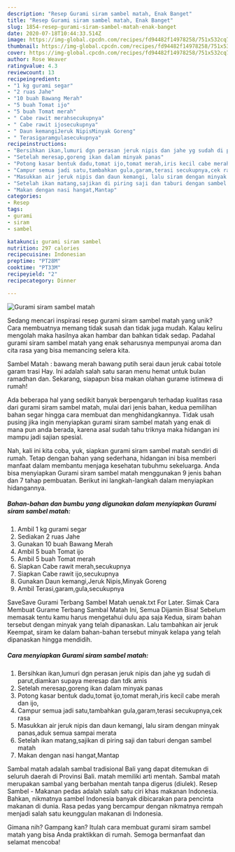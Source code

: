 ```yaml
---
description: "Resep Gurami siram sambel matah, Enak Banget"
title: "Resep Gurami siram sambel matah, Enak Banget"
slug: 1854-resep-gurami-siram-sambel-matah-enak-banget
date: 2020-07-18T10:44:33.514Z
image: https://img-global.cpcdn.com/recipes/fd94482f14978258/751x532cq70/gurami-siram-sambel-matah-foto-resep-utama.jpg
thumbnail: https://img-global.cpcdn.com/recipes/fd94482f14978258/751x532cq70/gurami-siram-sambel-matah-foto-resep-utama.jpg
cover: https://img-global.cpcdn.com/recipes/fd94482f14978258/751x532cq70/gurami-siram-sambel-matah-foto-resep-utama.jpg
author: Rose Weaver
ratingvalue: 4.3
reviewcount: 13
recipeingredient:
- "1 kg gurami segar"
- "2 ruas Jahe"
- "10 buah Bawang Merah"
- "5 buah Tomat ijo"
- "5 buah Tomat merah"
- " Cabe rawit merahsecukupnya"
- " Cabe rawit ijosecukupnya"
- " Daun kemangiJeruk NipisMinyak Goreng"
- " Terasigaramgulasecukupnya"
recipeinstructions:
- "Bersihkan ikan,lumuri dgn perasan jeruk nipis dan jahe yg sudah di parut,diamkan supaya meresap dan tdk amis"
- "Setelah meresap,goreng ikan dalam minyak panas"
- "Potong kasar bentuk dadu,tomat ijo,tomat merah,iris kecil cabe merah dan ijo,"
- "Campur semua jadi satu,tambahkan gula,garam,terasi secukupnya,cek rasa"
- "Masukkan air jeruk nipis dan daun kemangi, lalu siram dengan minyak panas,aduk semua sampai merata"
- "Setelah ikan matang,sajikan di piring saji dan taburi dengan sambel matah"
- "Makan dengan nasi hangat,Mantap"
categories:
- Resep
tags:
- gurami
- siram
- sambel

katakunci: gurami siram sambel 
nutrition: 297 calories
recipecuisine: Indonesian
preptime: "PT28M"
cooktime: "PT33M"
recipeyield: "2"
recipecategory: Dinner

---
```



![Gurami siram sambel matah](https://img-global.cpcdn.com/recipes/fd94482f14978258/751x532cq70/gurami-siram-sambel-matah-foto-resep-utama.jpg)

Sedang mencari inspirasi resep gurami siram sambel matah yang unik? Cara membuatnya memang tidak susah dan tidak juga mudah. Kalau keliru mengolah maka hasilnya akan hambar dan bahkan tidak sedap. Padahal gurami siram sambel matah yang enak seharusnya mempunyai aroma dan cita rasa yang bisa memancing selera kita.

Sambel Matah : bawang merah bawang putih serai daun jeruk cabai totole garam trasi Hay. Ini adalah salah satu saran menu hemat untuk bulan ramadhan dan. Sekarang, siapapun bisa makan olahan gurame istimewa di rumah!

Ada beberapa hal yang sedikit banyak berpengaruh terhadap kualitas rasa dari gurami siram sambel matah, mulai dari jenis bahan, kedua pemilihan bahan segar hingga cara membuat dan menghidangkannya. Tidak usah pusing jika ingin menyiapkan gurami siram sambel matah yang enak di mana pun anda berada, karena asal sudah tahu triknya maka hidangan ini mampu jadi sajian spesial.


Nah, kali ini kita coba, yuk, siapkan gurami siram sambel matah sendiri di rumah. Tetap dengan bahan yang sederhana, hidangan ini bisa memberi manfaat dalam membantu menjaga kesehatan tubuhmu sekeluarga. Anda bisa menyiapkan Gurami siram sambel matah menggunakan 9 jenis bahan dan 7 tahap pembuatan. Berikut ini langkah-langkah dalam menyiapkan hidangannya.

<!--inarticleads1-->

##### Bahan-bahan dan bumbu yang digunakan dalam menyiapkan Gurami siram sambel matah:

1. Ambil 1 kg gurami segar
1. Sediakan 2 ruas Jahe
1. Gunakan 10 buah Bawang Merah
1. Ambil 5 buah Tomat ijo
1. Ambil 5 buah Tomat merah
1. Siapkan  Cabe rawit merah,secukupnya
1. Siapkan  Cabe rawit ijo,secukupnya
1. Gunakan  Daun kemangi,Jeruk Nipis,Minyak Goreng
1. Ambil  Terasi,garam,gula,secukupnya


SaveSave Gurami Terbang Sambel Matah uenak.txt For Later. Simak Cara Membuat Gurame Terbang Sambal Matah Ini, Semua Dijamin Bisa! Sebelum memasak tentu kamu harus mengetahui dulu apa saja Kedua, siram bahan tersebut dengan minyak yang telah dipanaskan. Lalu tambahkan air jeruk Keempat, siram ke dalam bahan-bahan tersebut minyak kelapa yang telah dipanaskan hingga mendidih. 

<!--inarticleads2-->

##### Cara menyiapkan Gurami siram sambel matah:

1. Bersihkan ikan,lumuri dgn perasan jeruk nipis dan jahe yg sudah di parut,diamkan supaya meresap dan tdk amis
1. Setelah meresap,goreng ikan dalam minyak panas
1. Potong kasar bentuk dadu,tomat ijo,tomat merah,iris kecil cabe merah dan ijo,
1. Campur semua jadi satu,tambahkan gula,garam,terasi secukupnya,cek rasa
1. Masukkan air jeruk nipis dan daun kemangi, lalu siram dengan minyak panas,aduk semua sampai merata
1. Setelah ikan matang,sajikan di piring saji dan taburi dengan sambel matah
1. Makan dengan nasi hangat,Mantap


Sambal matah adalah sambal tradisional Bali yang dapat ditemukan di seluruh daerah di Provinsi Bali. matah memiliki arti mentah. Sambal matah merupakan sambal yang berbahan mentah tanpa digerus (diulek). Resep Sambel - Makanan pedas adalah salah satu ciri khas makanan Indonesia. Bahkan, nikmatnya sambel Indonesia banyak dibicarakan para pencinta makanan di dunia. Rasa pedas yang bercampur dengan nikmatnya rempah menjadi salah satu keunggulan makanan di Indonesia. 

Gimana nih? Gampang kan? Itulah cara membuat gurami siram sambel matah yang bisa Anda praktikkan di rumah. Semoga bermanfaat dan selamat mencoba!
